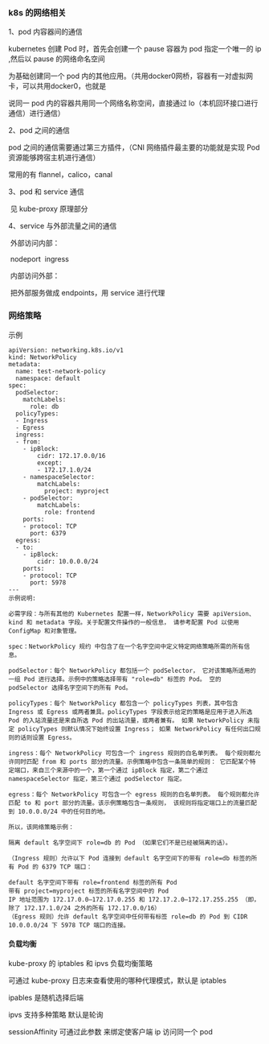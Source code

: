 ### k8s 的网络相关

1、pod 内容器间的通信

kubernetes 创建 Pod 时，首先会创建一个 pause 容器为 pod 指定一个唯一的 ip ,然后以 pause 的网络命名空间

为基础创建同一个 pod 内的其他应用。（共用docker0网桥，容器有一对虚拟网卡，可以共用docker0，也就是

说同一 pod 内的容器共用同一个网络名称空间，直接通过 lo（本机回环接口进行通信）进行通信）

2、pod 之间的通信

pod 之间的通信需要通过第三方插件，（CNI 网络插件最主要的功能就是实现 Pod 资源能够跨宿主机进行通信）

常用的有 flannel，calico，canal

3、pod 和 service 通信

​	见 kube-proxy 原理部分

4、service 与外部流量之间的通信

​	外部访问内部：

​		nodeport
​		ingress

​	内部访问外部：

​		把外部服务做成 endpoints，用 service 进行代理

###  网络策略

示例

```
apiVersion: networking.k8s.io/v1
kind: NetworkPolicy
metadata:
  name: test-network-policy
  namespace: default
spec:
  podSelector:
    matchLabels:
      role: db
  policyTypes:
  - Ingress
  - Egress
  ingress:
  - from:
    - ipBlock:
        cidr: 172.17.0.0/16
        except:
        - 172.17.1.0/24
    - namespaceSelector:
        matchLabels:
          project: myproject
    - podSelector:
        matchLabels:
          role: frontend
    ports:
    - protocol: TCP
      port: 6379
  egress:
  - to:
    - ipBlock:
        cidr: 10.0.0.0/24
    ports:
    - protocol: TCP
      port: 5978
---
示例说明:

必需字段：与所有其他的 Kubernetes 配置一样，NetworkPolicy 需要 apiVersion、 kind 和 metadata 字段。关于配置文件操作的一般信息， 请参考配置 Pod 以使用 ConfigMap 和对象管理。

spec：NetworkPolicy 规约 中包含了在一个名字空间中定义特定网络策略所需的所有信息。

podSelector：每个 NetworkPolicy 都包括一个 podSelector， 它对该策略所适用的一组 Pod 进行选择。示例中的策略选择带有 "role=db" 标签的 Pod。 空的 podSelector 选择名字空间下的所有 Pod。

policyTypes：每个 NetworkPolicy 都包含一个 policyTypes 列表，其中包含 Ingress 或 Egress 或两者兼具。policyTypes 字段表示给定的策略是应用于进入所选 Pod 的入站流量还是来自所选 Pod 的出站流量，或两者兼有。 如果 NetworkPolicy 未指定 policyTypes 则默认情况下始终设置 Ingress； 如果 NetworkPolicy 有任何出口规则的话则设置 Egress。

ingress：每个 NetworkPolicy 可包含一个 ingress 规则的白名单列表。 每个规则都允许同时匹配 from 和 ports 部分的流量。示例策略中包含一条简单的规则： 它匹配某个特定端口，来自三个来源中的一个，第一个通过 ipBlock 指定，第二个通过 namespaceSelector 指定，第三个通过 podSelector 指定。

egress：每个 NetworkPolicy 可包含一个 egress 规则的白名单列表。 每个规则都允许匹配 to 和 port 部分的流量。该示例策略包含一条规则， 该规则将指定端口上的流量匹配到 10.0.0.0/24 中的任何目的地。

所以，该网络策略示例：

隔离 default 名字空间下 role=db 的 Pod （如果它们不是已经被隔离的话）。

（Ingress 规则）允许以下 Pod 连接到 default 名字空间下的带有 role=db 标签的所有 Pod 的 6379 TCP 端口：

default 名字空间下带有 role=frontend 标签的所有 Pod
带有 project=myproject 标签的所有名字空间中的 Pod
IP 地址范围为 172.17.0.0–172.17.0.255 和 172.17.2.0–172.17.255.255 （即，除了 172.17.1.0/24 之外的所有 172.17.0.0/16）
（Egress 规则）允许 default 名字空间中任何带有标签 role=db 的 Pod 到 CIDR 10.0.0.0/24 下 5978 TCP 端口的连接。
```





#### 负载均衡

kube-proxy 的 iptables 和 ipvs 负载均衡策略

可通过 kube-proxy 日志来查看使用的哪种代理模式，默认是 iptables

ipables 是随机选择后端

ipvs 支持多种策略 默认是轮询

sessionAffinity 可通过此参数 来绑定使客户端 ip 访问同一个 pod